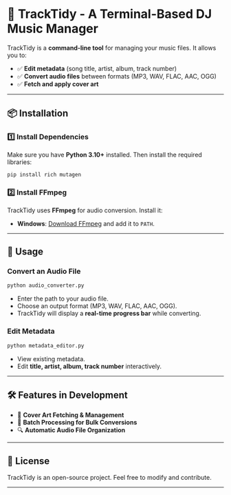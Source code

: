# 🎵 TrackTidy - A Terminal-Based DJ Music Manager

TrackTidy is a **command-line tool** for managing your music files. It allows you to:
- ✅ **Edit metadata** (song title, artist, album, track number)
- ✅ **Convert audio files** between formats (MP3, WAV, FLAC, AAC, OGG)
- ✅ **Fetch and apply cover art**

---

## 📦 Installation

### 1️⃣ Install Dependencies
Make sure you have **Python 3.10+** installed. Then install the required libraries:

```sh
pip install rich mutagen
```

### 2️⃣ Install FFmpeg
TrackTidy uses **FFmpeg** for audio conversion. Install it:

- **Windows**: [Download FFmpeg](https://ffmpeg.org/download.html) and add it to `PATH`.

---

## 🚀 Usage

### Convert an Audio File
```sh
python audio_converter.py
```
- Enter the path to your audio file.
- Choose an output format (MP3, WAV, FLAC, AAC, OGG).
- TrackTidy will display a **real-time progress bar** while converting.

### Edit Metadata
```sh
python metadata_editor.py
```
- View existing metadata.
- Edit **title, artist, album, track number** interactively.

---

## 🛠 Features in Development
- 🎨 **Cover Art Fetching & Management**
- 📁 **Batch Processing for Bulk Conversions**
- 🔍 **Automatic Audio File Organization**

---

## 📜 License
TrackTidy is an open-source project. Feel free to modify and contribute.

---

